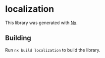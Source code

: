 # localization

This library was generated with [Nx](https://nx.dev).

## Building

Run `nx build localization` to build the library.
